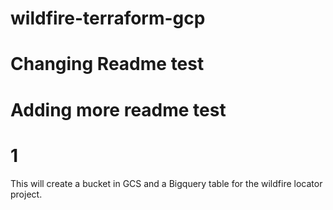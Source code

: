 # wildfire-terraform-gcp
# Changing Readme test
# Adding more readme test
# 1
This will create a bucket in GCS and a Bigquery table for the wildfire locator project.
